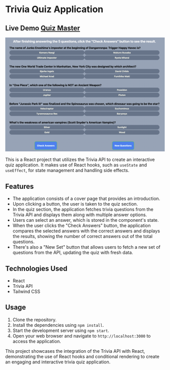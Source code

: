 # Trivia Quiz Application

## Live Demo [Quiz Master](https://magnificent-semolina-3b2a47.netlify.app/)

![This is a tenzies game image](/assets/questions.png)

This is a React project that utilizes the Trivia API to create an interactive quiz application. It makes use of React hooks, such as `useState` and `useEffect`, for state management and handling side effects.

## Features

- The application consists of a cover page that provides an introduction.
- Upon clicking a button, the user is taken to the quiz section.
- In the quiz section, the application fetches trivia questions from the Trivia API and displays them along with multiple answer options.
- Users can select an answer, which is stored in the component's state.
- When the user clicks the "Check Answers" button, the application compares the selected answers with the correct answers and displays the results, showing the number of correct answers out of the total questions.
- There's also a "New Set" button that allows users to fetch a new set of questions from the API, updating the quiz with fresh data.

## Technologies Used

- React
- Trivia API
- Tailwind CSS

## Usage

1.  Clone the repository.
2.  Install the dependencies using `npm install`.
3.  Start the development server using `npm start`.
4.  Open your web browser and navigate to `http://localhost:3000` to access the application.

This project showcases the integration of the Trivia API with React, demonstrating the use of React hooks and conditional rendering to create an engaging and interactive trivia quiz application.

